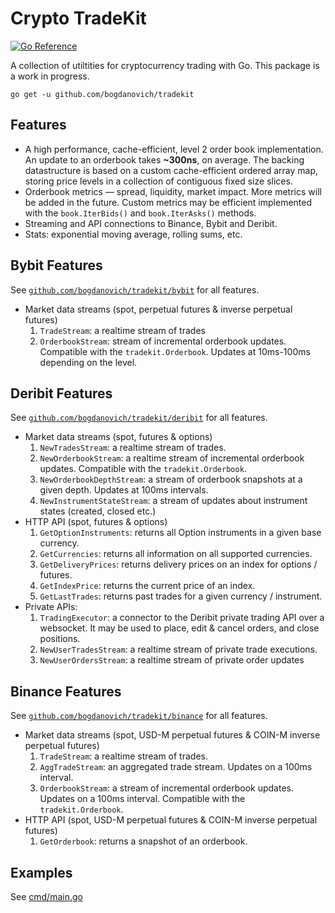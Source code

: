# Crypto TradeKit

[![Go Reference](https://pkg.go.dev/badge/github.com/bogdanovich/tradekit.svg)](https://pkg.go.dev/github.com/bogdanovich/tradekit)

A collection of utiltities for cryptocurrency trading with Go. This package is a work
in progress.

```
go get -u github.com/bogdanovich/tradekit
```

## Features 

  - A high performance, cache-efficient, level 2 order book implementation. An update
    to an orderbook takes __~300ns__, on average. The backing datastructure is based on
    a custom cache-efficient ordered array map, storing price levels in a collection of
    contiguous fixed size slices.
  - Orderbook metrics — spread, liquidity, market impact. More metrics will be added in
    the future. Custom metrics may be efficient implemented with the `book.IterBids()` and
    `book.IterAsks()` methods.
  - Streaming and API connections to Binance, Bybit and Deribit.
  - Stats: exponential moving average, rolling sums, etc.

## Bybit Features

See [`github.com/bogdanovich/tradekit/bybit`](https://pkg.go.dev/github.com/bogdanovich/tradekit/bybit) for all features.

  - Market data streams (spot, perpetual futures & inverse perpetual futures)
      1. `TradeStream`: a realtime stream of trades
      2. `OrderbookStream`: stream of incremental orderbook updates. Compatible with the 
         `tradekit.Orderbook`. Updates at 10ms-100ms depending on the level.

## Deribit Features

See [`github.com/bogdanovich/tradekit/deribit`](https://pkg.go.dev/github.com/bogdanovich/tradekit/deribit) for all features.

  - Market data streams (spot, futures & options)
    1. `NewTradesStream`: a realtime stream of trades.
    2. `NewOrderbookStream`: a realtime stream of incremental orderbook updates. Compatible
       with the `tradekit.Orderbook`.
    3. `NewOrderbookDepthStream`: a stream of orderbook snapshots at a given depth. Updates
       at 100ms intervals.
    4. `NewInstrumentStateStream`: a stream of updates about instrument states (created, closed etc.)
  - HTTP API (spot, futures & options)
    1. `GetOptionInstruments`: returns all Option instruments in a given base currency.
    2. `GetCurrencies`: returns all information on all supported currencies.
    3. `GetDeliveryPrices`: returns delivery prices on an index for options / futures. 
    4. `GetIndexPrice`: returns the current price of an index.
    5. `GetLastTrades`: returns past trades for a given currency / instrument.
  - Private APIs:
    1. `TradingExecutor`: a connector to the Deribit private trading API over a websocket.
       It may be used to place, edit & cancel orders, and close positions.
    2. `NewUserTradesStream`: a realtime stream of private trade executions.
    3. `NewUserOrdersStream`: a realtime stream of private order updates


## Binance Features

See [`github.com/bogdanovich/tradekit/binance`](https://pkg.go.dev/github.com/bogdanovich/tradekit/binance) for all features.

  - Market data streams (spot, USD-M perpetual futures & COIN-M inverse perpetual futures)
    1. `TradeStream`: a realtime stream of trades.
    2. `AggTradeStream`: an aggregated trade stream. Updates on a 100ms interval.
    3. `OrderbookStream`: a stream of incremental orderbook updates. Updates on a 100ms
       interval. Compatible with the `tradekit.Orderbook`.
  - HTTP API (spot, USD-M perpetual futures & COIN-M inverse perpetual futures)
    1. `GetOrderbook`: returns a snapshot of an orderbook.


## Examples

See [cmd/main.go](./cmd/main.go)



